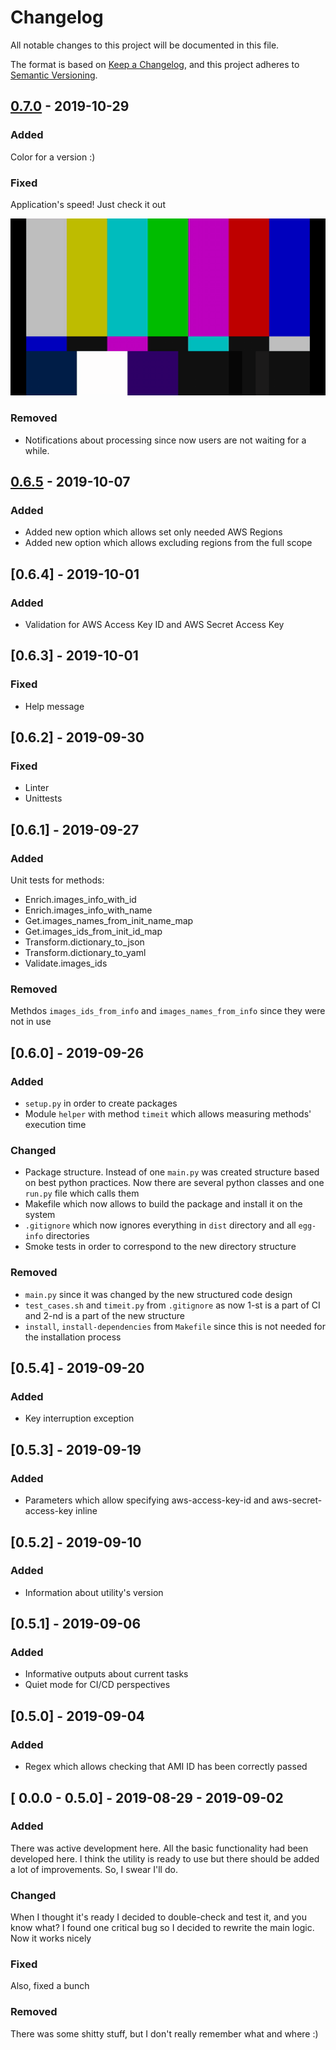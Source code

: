 # Changelog
All notable changes to this project will be documented in this file.

The format is based on [Keep a Changelog](https://keepachangelog.com/en/1.0.0/),
and this project adheres to [Semantic Versioning](https://semver.org/spec/v2.0.0.html).

## [0.7.0](https://github.com/99stealth/cfn-ami-to-mapping/tree/v0.7.0) - 2019-10-29
### Added
Color for a version :)
### Fixed
Application's speed! Just check it out

![Speed fix demo](.media/070vs065.gif)
### Removed
- Notifications about processing since now users are not waiting for a while.

## [0.6.5](https://github.com/99stealth/cfn-ami-to-mapping/tree/v0.6.5) - 2019-10-07
### Added
- Added new option which allows set only needed AWS Regions
- Added new option which allows excluding regions from the full scope

## [0.6.4] - 2019-10-01
### Added
- Validation for AWS Access Key ID and AWS Secret Access Key

## [0.6.3] - 2019-10-01
### Fixed
- Help message

## [0.6.2] - 2019-09-30
### Fixed
- Linter
- Unittests

## [0.6.1] - 2019-09-27
### Added
Unit tests for methods:
- Enrich.images_info_with_id
- Enrich.images_info_with_name
- Get.images_names_from_init_name_map
- Get.images_ids_from_init_id_map
- Transform.dictionary_to_json
- Transform.dictionary_to_yaml
- Validate.images_ids
### Removed
Methdos `images_ids_from_info` and `images_names_from_info` since they were not in use

## [0.6.0] - 2019-09-26
### Added
- `setup.py` in order to create packages
- Module `helper` with method `timeit` which allows measuring methods' execution time 
### Changed
- Package structure. Instead of one `main.py` was created structure based on best python practices. Now there are several python classes and one `run.py` file which calls them
- Makefile which now allows to build the package and install it on the system
- `.gitignore` which now ignores everything in `dist` directory and all `egg-info` directories
- Smoke tests in order to correspond to the new directory structure
### Removed
- `main.py` since it was changed by the new structured code design
- `test_cases.sh` and `timeit.py` from `.gitignore` as now 1-st is a part of CI and 2-nd is a part of the new structure
- `install`, `install-dependencies` from `Makefile` since this is not needed for the installation process

## [0.5.4] - 2019-09-20
### Added
- Key interruption exception

## [0.5.3] - 2019-09-19
### Added 
- Parameters which allow specifying aws-access-key-id and aws-secret-access-key inline

## [0.5.2] - 2019-09-10
### Added
- Information about utility's version

## [0.5.1] - 2019-09-06
### Added
- Informative outputs about current tasks
- Quiet mode for CI/CD perspectives

## [0.5.0] - 2019-09-04
### Added
- Regex which allows checking that AMI ID has been correctly passed

## [ 0.0.0 - 0.5.0] - 2019-08-29 - 2019-09-02
### Added
There was active development here. All the basic functionality had been developed here.
I think the utility is ready to use but there should be added a lot of improvements. So, I swear I'll do. 
### Changed
When I thought it's ready I decided to double-check and test it, and you know what? I found one critical bug so I decided to rewrite the main logic. Now it works nicely
### Fixed
Also, fixed a bunch
### Removed
There was some shitty stuff, but I don't really remember what and where :)